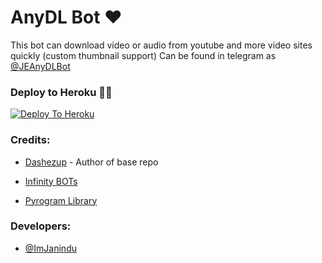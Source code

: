 # AnyDL Bot ❤

This bot can download video or audio from youtube and more video sites quickly (custom thumbnail support) Can be found in telegram as [@JEAnyDLBot](https://t.me/JEAnyDLBot)

### Deploy to Heroku 🏃‍♂

[![Deploy To Heroku](https://www.herokucdn.com/deploy/button.svg)](https://heroku.com/deploy?template=https://github.com/ImJanindu/AnyDL-Bot)

### Credits:

- [Dashezup](https://github.com/dashezup) - Author of base repo

- [Infinity BOTs](https://t.me/Infinity_BOTs)

- [Pyrogram Library](https://github.com/pyrogram/pyrogram)

### Developers:

- [@ImJanindu](https://t.me/ImJanindu)

